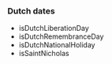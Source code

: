 ### Dutch dates

- isDutchLiberationDay
- isDutchRemembranceDay
- isDutchNationalHoliday
- isSaintNicholas
